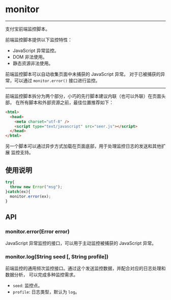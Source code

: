 # monitor

---

支付宝前端监控脚本。

前端监控脚本提供以下监控特性：

* JavaScript 异常监控。
* DOM 非法使用。
* 静态资源非法使用。


前端监控脚本可以自动收集页面中未捕获的 JavaScript 异常。
对于已被捕获的异常，可以通过 `monitor.error()` 接口进行监控。

---

前端监控脚本拆分为两个部分，小巧的先行脚本建议内联（也可以外联）在页面头部，
在所有脚本和外部资源之前，最佳位置推荐如下：

```html
<html>
  <head>
    <meta charset="utf-8" />
    <script type="text/javascript" src="seer.js"></script>
  </head>
</html>
```

另一个脚本可以通过异步方式加载在页面底部，用于处理监控日志的发送和其他扩展
监控支持。

## 使用说明

```javascript
try{
  throw new Error("msg");
}catch(ex){
  monitor.error(ex);
}
```


## API

### monitor.error(Error error)

JavaScript 异常监控的接口，可以用于主动监控被捕获的 JavaScript 异常。

### monitor.log(String seed [, String profile])

前端监控的通用频次监控接口。通过这个发送监控数据，并配合对应的日志处理和数据分析，
可以完成多种监控需求。

* `seed`: 监控点。
* `profile`: 日志类型，默认为 `log`。

